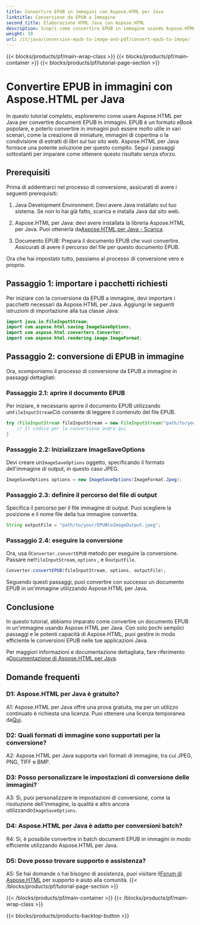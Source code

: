 ```yaml
---
title: Convertire EPUB in immagini con Aspose.HTML per Java
linktitle: Conversione da EPUB a Immagine
second_title: Elaborazione HTML Java con Aspose.HTML
description: Scopri come convertire EPUB in immagine usando Aspose.HTML per Java. Una guida semplice, passo dopo passo per conversioni efficienti.
weight: 10
url: /it/java/conversion-epub-to-image-and-pdf/convert-epub-to-image/
---
```


{{< blocks/products/pf/main-wrap-class >}}
{{< blocks/products/pf/main-container >}}
{{< blocks/products/pf/tutorial-page-section >}}

# Convertire EPUB in immagini con Aspose.HTML per Java

In questo tutorial completo, esploreremo come usare Aspose.HTML per Java per convertire documenti EPUB in immagini. EPUB è un formato eBook popolare, e poterlo convertire in immagini può essere molto utile in vari scenari, come la creazione di miniature, immagini di copertina o la condivisione di estratti di libri sul tuo sito web. Aspose.HTML per Java fornisce una potente soluzione per questo compito. Segui i passaggi sottostanti per imparare come ottenere questo risultato senza sforzo.

## Prerequisiti

Prima di addentrarci nel processo di conversione, assicurati di avere i seguenti prerequisiti:

1. Java Development Environment: Devi avere Java installato sul tuo sistema. Se non lo hai già fatto, scarica e installa Java dal sito web.

2.  Aspose.HTML per Java: devi avere installata la libreria Aspose.HTML per Java. Puoi ottenerla da[Aspose.HTML per Java - Scarica](https://releases.aspose.com/html/java/).

3. Documento EPUB: Prepara il documento EPUB che vuoi convertire. Assicurati di avere il percorso del file per questo documento EPUB.

Ora che hai impostato tutto, passiamo al processo di conversione vero e proprio.

## Passaggio 1: importare i pacchetti richiesti

Per iniziare con la conversione da EPUB a immagine, devi importare i pacchetti necessari da Aspose.HTML per Java. Aggiungi le seguenti istruzioni di importazione alla tua classe Java:

```java
import java.io.FileInputStream;
import com.aspose.html.saving.ImageSaveOptions;
import com.aspose.html.converters.Converter;
import com.aspose.html.rendering.image.ImageFormat;
```

## Passaggio 2: conversione di EPUB in immagine

Ora, scomponiamo il processo di conversione da EPUB a immagine in passaggi dettagliati:

### Passaggio 2.1: aprire il documento EPUB

 Per iniziare, è necessario aprire il documento EPUB utilizzando un`FileInputStream`Ciò consente di leggere il contenuto del file EPUB.

```java
try (FileInputStream fileInputStream = new FileInputStream("path/to/your/input.epub")) {
    // Il codice per la conversione andrà qui
}
```

### Passaggio 2.2: Inizializzare ImageSaveOptions

 Devi creare un`ImageSaveOptions` oggetto, specificando il formato dell'immagine di output, in questo caso JPEG.

```java
ImageSaveOptions options = new ImageSaveOptions(ImageFormat.Jpeg);
```

### Passaggio 2.3: definire il percorso del file di output

Specifica il percorso per il file immagine di output. Puoi scegliere la posizione e il nome file della tua immagine convertita.

```java
String outputFile = "path/to/your/EPUBtoImageOutput.jpeg";
```

### Passaggio 2.4: eseguire la conversione

 Ora, usa il`Converter.convertEPUB` metodo per eseguire la conversione. Passare nel`fileInputStream`, `options` , e il`outputFile`.

```java
Converter.convertEPUB(fileInputStream, options, outputFile);
```

Seguendo questi passaggi, puoi convertire con successo un documento EPUB in un'immagine utilizzando Aspose.HTML per Java.

## Conclusione

In questo tutorial, abbiamo imparato come convertire un documento EPUB in un'immagine usando Aspose.HTML per Java. Con solo pochi semplici passaggi e le potenti capacità di Aspose.HTML, puoi gestire in modo efficiente le conversioni EPUB nelle tue applicazioni Java.

 Per maggiori informazioni e documentazione dettagliata, fare riferimento a[Documentazione di Aspose.HTML per Java](https://reference.aspose.com/html/java/).

## Domande frequenti

### D1: Aspose.HTML per Java è gratuito?

 A1: Aspose.HTML per Java offre una prova gratuita, ma per un utilizzo continuato è richiesta una licenza. Puoi ottenere una licenza temporanea da[Qui](https://purchase.aspose.com/temporary-license/).

### D2: Quali formati di immagine sono supportati per la conversione?

A2: Aspose.HTML per Java supporta vari formati di immagine, tra cui JPEG, PNG, TIFF e BMP.

### D3: Posso personalizzare le impostazioni di conversione delle immagini?

 A3: Sì, puoi personalizzare le impostazioni di conversione, come la risoluzione dell'immagine, la qualità e altro ancora utilizzando`ImageSaveOptions`.

### D4: Aspose.HTML per Java è adatto per conversioni batch?

R4: Sì, è possibile convertire in batch documenti EPUB in immagini in modo efficiente utilizzando Aspose.HTML per Java.

### D5: Dove posso trovare supporto e assistenza?

 A5: Se hai domande o hai bisogno di assistenza, puoi visitare il[Forum di Aspose.HTML](https://forum.aspose.com/) per supporto e aiuto alla comunità.
{{< /blocks/products/pf/tutorial-page-section >}}

{{< /blocks/products/pf/main-container >}}
{{< /blocks/products/pf/main-wrap-class >}}

{{< blocks/products/products-backtop-button >}}
